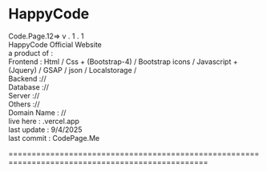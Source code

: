 # HappyCode

Code.Page.12=> v . 1 . 1 <br>
HappyCode Official Website <br>
a product of : <br>
      Frontend : Html / Css + (Bootstrap-4) / Bootstrap icons / Javascript + (Jquery) / GSAP / json / Localstorage / <br>
      Backend :// <br>
      Database :// <br>
      Server :// <br>
      Others :// <br>
Domain Name : // <br>
live here : .vercel.app <br>
last update : 9/4/2025 <br>
last commit : CodePage.Me <br>


=================================================================================================
